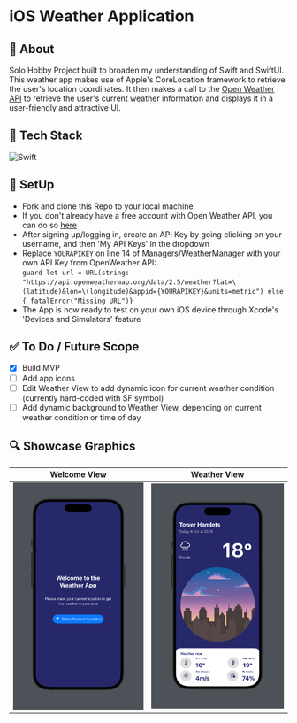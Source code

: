 

# iOS Weather Application

## 💬 About 
Solo Hobby Project built to broaden my understanding of Swift and SwiftUI. This weather app makes use of Apple's CoreLocation framework to retrieve the user's location coordinates. It then makes a call to the [Open Weather API](https://openweathermap.org/) to retrieve the user's current weather information and displays it in a user-friendly and attractive UI.

## 🚀 Tech Stack 
![Swift](https://img.shields.io/badge/swift-F54A2A?style=for-the-badge&logo=swift&logoColor=white)

## 📲 SetUp 
- Fork and clone this Repo to your local machine
- If you don't already have a free account with Open Weather API, you can do so [here](https://home.openweathermap.org/users/sign_up)
- After signing up/logging in, create an API Key by going clicking on your username, and then 'My API Keys' in the dropdown
- Replace `YOURAPIKEY` on line 14 of Managers/WeatherManager with your own API Key from OpenWeather API: <br>
`guard let url = URL(string: "https://api.openweathermap.org/data/2.5/weather?lat=\(latitude)&lon=\(longitude)&appid={YOURAPIKEY}&units=metric") else { fatalError("Missing URL")}`
- The App is now ready to test on your own iOS device through Xcode's 'Devices and Simulators' feature

## ✅ To Do / Future Scope

- [x] Build MVP 
- [ ] Add app icons
- [ ] Edit Weather View to add dynamic icon for current weather condition (currently hard-coded with SF symbol)
- [ ] Add dynamic background to Weather View, depending on current weather condition or time of day

## 🔍 Showcase Graphics

 Welcome View | Weather View |
|:------------:|:------------:|
| ![](WeatherApp/Showcase_Graphics/Welcome_View.png) | ![](WeatherApp/Showcase_Graphics/Weather_View.png) |

